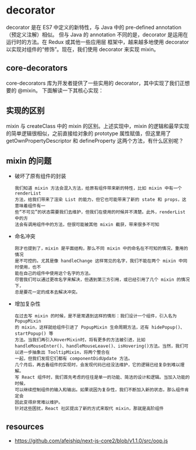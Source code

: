 # decorator
decorator 是在 ES7 中定义的新特性，与 Java 中的 pre-defined annotation（预定义注解）相似。
但与 Java 的 annotation 不同的是，decorator 是运用在运行时的方法。在 Redux 或其他一些应用层
框架中，越来越多地使用 decorator 以实现对组件的“修饰”。现在，我们使用 decorator 来实现
mixin。

## core-decorators
core-decorators 库为开发者提供了一些实用的 decorator，其中实现了我们正想要的 @mixin。
下面解读一下其核心实现：


## 实现的区别
mixin 与 createClass 中的 mixin 的区别。上述实现中，mixin
的逻辑和最早实现的简单逻辑很相似，之前直接给对象的 prototype 属性赋值，但这里用了
getOwnPropertyDescriptor 和 defineProperty 这两个方法，有什么区别呢？


## mixin 的问题
- 破坏了原有组件的封装
  ~~~
  我们知道 mixin 方法会混入方法，给原有组件带来新的特性，比如 mixin 中有一个 renderList
  方法，给我们带来了渲染 List 的能力，但它也可能带来了新的 state 和 props，这意味着组件有一
  些“不可见”的状态需要我们去维护，但我们在使用的时候并不清楚。此外，renderList 中的方
  法会有调用组件中的方法，但很可能被其他 mixin 截获，带来很多不可知
  ~~~
- 命名冲突
  ~~~
  刚才也提到了，mixin 是平面结构，那么不同 mixin 中的命名在不可知的情况，重用的情况
  是不可控的。尤其是像 handleChange 这样常见的名字，我们不能在两个 mixin 中同时使用，也不
  能在自己的组件中使用这个名字的方法。
  尽管我们可以通过更改名字来解决，但遇到第三方引用，或已经引用了几个 mixin 的情况下，
  总是要花一定的成本去解决冲突。
  ~~~
- 增加复杂性
  ~~~
  在过去写 mixin 的时候，是不是常遇到这样的情形：我们设计一个组件，引入名为 PopupMixin
  的 mixin，这样就给组件引进了 PopupMixin 生命周期方法，还有 hidePopup()、startPopup() 等
  方法。当我们再引入HoverMixin时，将有更多的方法被引进，比如 handleMouseEnter()、handleMouseLeave()、isHovering()方法。当然，我们可以进一步抽象出 TooltipMixin，将两个整合在
  一起，但我们发现它们都有 componentDidUpdate 方法。
  几个月后，再去看组件的实现时，会发现代码已经没法维护，它的逻辑已经复杂到难以理解。
  写 React 组件时，我们首先考虑的往往是单一的功能、简洁的设计和逻辑。当加入功能的时候，
  可以继续控制组件的输入和输出。如果说因为复杂性，我们不断加入新的状态，那么组件肯定会
  因此变得非常难以维护。
  针对这些困扰，React 社区提出了新的方式来取代 mixin，那就是高阶组件
  ~~~

## resources
- https://github.com/afeiship/next-js-core2/blob/v1.1.0/src/oop.js
